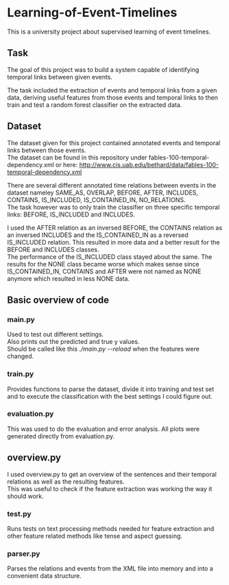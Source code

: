 Learning-of-Event-Timelines
===========================

This is a university project about supervised learning of event timelines.

## Task
The goal of this project was to build a system capable of identifying temporal links between given events.

The task included the extraction of events and temporal links from a given data, deriving useful features from those events and temporal links to then train and test a random forest classifier on the extracted data.

## Dataset
The dataset given for this project contained annotated events and temporal links between those events.  
The dataset can be found in this repository under fables-100-temporal-dependency.xml or here: http://www.cis.uab.edu/bethard/data/fables-100-temporal-dependency.xml

There are several different annotated time relations between events in the dataset nameley SAME_AS, OVERLAP, BEFORE, AFTER, INCLUDES, CONTAINS, IS_INCLUDED, IS_CONTAINED_IN, NO_RELATIONS.  
The task however was to only train the classifier on three specific temporal links: BEFORE, IS_INCLUDED and INCLUDES.  

I used the AFTER relation as an inversed BEFORE, the CONTAINS relation as an inversed INCLUDES and the IS_CONTAINED_IN as a reversed IS_INCLUDED relation.
This resulted in more data  and a better result for the BEFORE and INCLUDES classes.  
The performance of the IS_INCLUDED class stayed about the same. The results for the NONE class became worse which makes sense since IS_CONTAINED_IN, CONTAINS and AFTER were not named as NONE anymore which resulted in less NONE data.

## Basic overview of code
### main.py

Used to test out different settings.  
Also prints out the predicted and true y values.  
Should be called like this _./main.py --reload_ when the features were changed.


### train.py

Provides functions to parse the dataset, divide it into training and test set and to execute the classification with the best settings I could figure out.


### evaluation.py

This was used to do the evaluation and error analysis.
All plots were generated directly from evaluation.py.


## overview.py

I used overview.py to get an overview of the sentences and their temporal relations as well as the resulting features.  
This was useful to check if the feature extraction was working the way it should work.

### test.py

Runs tests on text processing methods needed for feature extraction and other feature related methods like tense and aspect guessing.


### parser.py

Parses the relations and events from the XML file into memory and into a convenient data structure.
